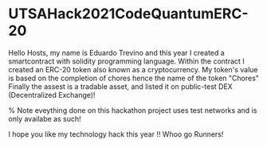 # UTSAHack2021CodeQuantumERC-20
Hello Hosts, my name is Eduardo Trevino and this year I created a smartcontract with solidity programming language.
Within the contract I created an ERC-20 token also known as a cryptocurrency.
My token's value is based on the completion of chores hence the name of the token "Chores"
Finally the assest is a tradable asset, and listed it on public-test DEX (Decentralized Exchange)!

% Note eveything done on this hackathon project uses test networks and is only availabe as such! 

I hope you like my technology hack this year !! Whoo go Runners!
